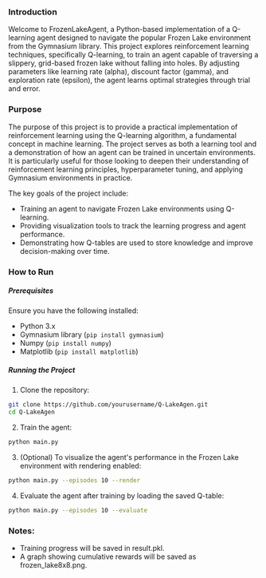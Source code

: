 ### Introduction
Welcome to FrozenLakeAgent, a Python-based implementation of a Q-learning agent designed to navigate the popular Frozen Lake environment from the Gymnasium library. This project explores reinforcement learning techniques, specifically Q-learning, to train an agent capable of traversing a slippery, grid-based frozen lake without falling into holes. By adjusting parameters like learning rate (alpha), discount factor (gamma), and exploration rate (epsilon), the agent learns optimal strategies through trial and error.

### Purpose
The purpose of this project is to provide a practical implementation of reinforcement learning using the Q-learning algorithm, a fundamental concept in machine learning. The project serves as both a learning tool and a demonstration of how an agent can be trained in uncertain environments. It is particularly useful for those looking to deepen their understanding of reinforcement learning principles, hyperparameter tuning, and applying Gymnasium environments in practice.

The key goals of the project include:
- Training an agent to navigate Frozen Lake environments using Q-learning.
- Providing visualization tools to track the learning progress and agent performance.
- Demonstrating how Q-tables are used to store knowledge and improve decision-making over time.

### How to Run
##### Prerequisites
Ensure you have the following installed:
- Python 3.x
- Gymnasium library (`pip install gymnasium`)
- Numpy (`pip install numpy`)
- Matplotlib (`pip install matplotlib`)
##### Running the Project
1. Clone the repository:
```bash
git clone https://github.com/yourusername/Q-LakeAgen.git
cd Q-LakeAgen
```
2. Train the agent:

```bash
python main.py
```

3. (Optional) To visualize the agent's performance in the Frozen Lake environment with rendering enabled:

```bash
python main.py --episodes 10 --render
```
4. Evaluate the agent after training by loading the saved Q-table:

```bash
python main.py --episodes 10 --evaluate
```
### Notes:
- Training progress will be saved in result.pkl.
- A graph showing cumulative rewards will be saved as frozen_lake8x8.png.
